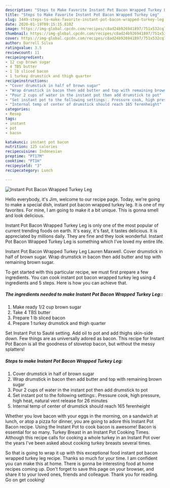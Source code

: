 ```yaml
---
description: "Steps to Make Favorite Instant Pot Bacon Wrapped Turkey Leg"
title: "Steps to Make Favorite Instant Pot Bacon Wrapped Turkey Leg"
slug: 3449-steps-to-make-favorite-instant-pot-bacon-wrapped-turkey-leg
date: 2020-01-19T09:15:15.810Z
image: https://img-global.cpcdn.com/recipes/c8ad24b926941897/751x532cq70/instant-pot-bacon-wrapped-turkey-leg-recipe-main-photo.jpg
thumbnail: https://img-global.cpcdn.com/recipes/c8ad24b926941897/751x532cq70/instant-pot-bacon-wrapped-turkey-leg-recipe-main-photo.jpg
cover: https://img-global.cpcdn.com/recipes/c8ad24b926941897/751x532cq70/instant-pot-bacon-wrapped-turkey-leg-recipe-main-photo.jpg
author: Darrell Silva
ratingvalue: 3.5
reviewcount: 11
recipeingredient:
- 12 cup brown sugar
- 4 TBS butter
- 1 lb sliced bacon
- 1 turkey drumstick and thigh quarter
recipeinstructions:
- "Cover drumstick in half of brown sugar"
- "Wrap drumstick in bacon then add butter and top with remaining brown sugar"
- "Pour 2 cups of water in the instant pot then add drumstick to pot"
- "Set instant pot to the following settings:. Pressure cook, high pressure, high heat, natural vent release for 26 minutes"
- "Internal temp of center of drumstick should reach 165 ferenheight"
categories:
- Resep
tags:
- instant
- pot
- bacon

katakunci: instant pot bacon
nutrition: 125 calories
recipecuisine: Indonesian
preptime: "PT17M"
cooktime: "PT1H"
recipeyield: "3"
recipecategory: Lunch

---
```



![Instant Pot Bacon Wrapped Turkey Leg](https://img-global.cpcdn.com/recipes/c8ad24b926941897/751x532cq70/instant-pot-bacon-wrapped-turkey-leg-recipe-main-photo.jpg)

Hello everybody, it's Jim, welcome to our recipe page. Today, we're going to make a special dish, instant pot bacon wrapped turkey leg. It is one of my favorites. For mine, I am going to make it a bit unique. This is gonna smell and look delicious.

Instant Pot Bacon Wrapped Turkey Leg is only one of the most popular of current trending foods on earth. It's easy, it's fast, it tastes delicious. It is appreciated by millions daily. They are fine and they look wonderful. Instant Pot Bacon Wrapped Turkey Leg is something which I've loved my entire life.

Instant Pot Bacon Wrapped Turkey Leg Lauren Maxwell. Cover drumstick in half of brown sugar. Wrap drumstick in bacon then add butter and top with remaining brown sugar.


To get started with this particular recipe, we must first prepare a few ingredients. You can cook instant pot bacon wrapped turkey leg using 4 ingredients and 5 steps. Here is how you can achieve that.

##### The ingredients needed to make Instant Pot Bacon Wrapped Turkey Leg::

1. Make ready 1/2 cup brown sugar
1. Take 4 TBS butter
1. Prepare 1 lb sliced bacon
1. Prepare 1 turkey drumstick and thigh quarter


Set Instant Pot to Sauté setting. Add oil to pot and add thighs skin-side down. Few things are as universally adored as bacon. This recipe for Instant Pot Bacon is all the goodness of stovetop bacon, but without the messy splatters! 

##### Steps to make Instant Pot Bacon Wrapped Turkey Leg:

1. Cover drumstick in half of brown sugar
1. Wrap drumstick in bacon then add butter and top with remaining brown sugar
1. Pour 2 cups of water in the instant pot then add drumstick to pot
1. Set instant pot to the following settings:. Pressure cook, high pressure, high heat, natural vent release for 26 minutes
1. Internal temp of center of drumstick should reach 165 ferenheight


Whether you love bacon with your eggs in the morning, on a sandwich at lunch, or atop a pizza for dinner, you are going to adore this Instant Pot Bacon recipe. Using the Instant Pot to cook bacon is awesome! Bacon is essential for so many. Turkey Breast in an Instant Pot Cooking Times. Although this recipe calls for cooking a whole turkey in an Instant Pot over the years I&#39;ve been asked about cooking turkey breasts several times. 

So that is going to wrap it up with this exceptional food instant pot bacon wrapped turkey leg recipe. Thanks so much for your time. I am confident you can make this at home. There is gonna be interesting food at home recipes coming up. Don't forget to save this page on your browser, and share it to your loved ones, friends and colleague. Thank you for reading. Go on get cooking!
